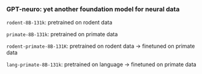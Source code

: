 ### GPT-neuro: yet another foundation model for neural data

`rodent-8B-131k`: pretrained on rodent data

`primate-8B-131k`: pretrained on primate data

`rodent-primate-8B-131K`: pretrained on rodent data -> finetuned on primate data

`lang-primate-8B-131k`: pretrained on language -> finetuned on primate data